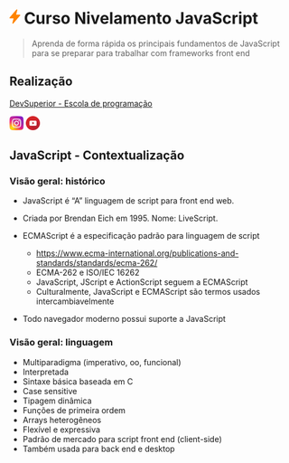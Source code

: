 # ![DevSuperior logo](https://raw.githubusercontent.com/devsuperior/bds-assets/main/ds/devsuperior-logo-small.png) Curso Nivelamento JavaScript
>  Aprenda de forma rápida os principais fundamentos de JavaScript para se preparar para trabalhar com frameworks front end

## Realização
[DevSuperior - Escola de programação](https://devsuperior.com.br)

[![DevSuperior no Instagram](https://raw.githubusercontent.com/devsuperior/bds-assets/main/ds/ig-icon.png)](https://instagram.com/devsuperior.ig)
[![DevSuperior no Youtube](https://raw.githubusercontent.com/devsuperior/bds-assets/main/ds/yt-icon.png)](https://youtube.com/devsuperior)

## JavaScript - Contextualização

### Visão geral: histórico

- JavaScript é “A” linguagem de script para front end web.

- Criada por Brendan Eich em 1995. Nome: LiveScript.

- ECMAScript é a especificação padrão para linguagem de script
  - https://www.ecma-international.org/publications-and-standards/standards/ecma-262/
  - ECMA-262 e ISO/IEC 16262
  - JavaScript, JScript e ActionScript seguem a ECMAScript
  - Culturalmente, JavaScript e ECMAScript são termos usados intercambiavelmente

- Todo navegador moderno possui suporte a JavaScript

### Visão geral: linguagem

- Multiparadigma (imperativo, oo, funcional)
- Interpretada
- Sintaxe básica baseada em C
- Case sensitive
- Tipagem dinâmica
- Funções de primeira ordem
- Arrays heterogêneos
- Flexível e expressiva
- Padrão de mercado para script front end (client-side)
- Também usada para back end e desktop


